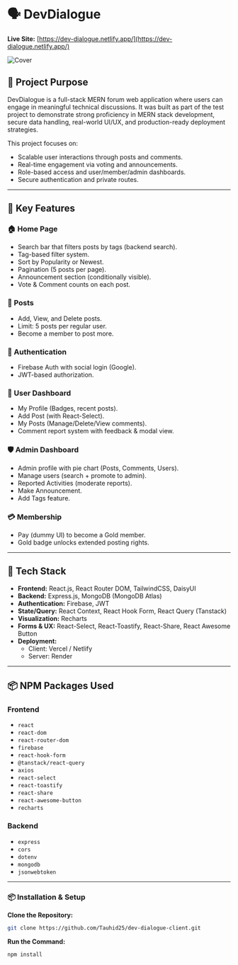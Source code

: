 # 🗣️ DevDialogue

**Live Site:** [https://dev-dialogue.netlify.app/](https://dev-dialogue.netlify.app/)

![Cover](https://i.ibb.co.com/7d8f0XLB/dev-dialogue.png)

## 📌 Project Purpose

DevDialogue is a full-stack MERN forum web application where users can engage in meaningful technical discussions. It was built as part of the test project to demonstrate strong proficiency in MERN stack development, secure data handling, real-world UI/UX, and production-ready deployment strategies.

This project focuses on:
- Scalable user interactions through posts and comments.
- Real-time engagement via voting and announcements.
- Role-based access and user/member/admin dashboards.
- Secure authentication and private routes.

---

## 🚀 Key Features

### 🏠 Home Page
- Search bar that filters posts by tags (backend search).
- Tag-based filter system.
- Sort by Popularity or Newest.
- Pagination (5 posts per page).
- Announcement section (conditionally visible).
- Vote & Comment counts on each post.

### 📝 Posts
- Add, View, and Delete posts.
- Limit: 5 posts per regular user.
- Become a member to post more.

### 🔐 Authentication
- Firebase Auth with social login (Google).
- JWT-based authorization.

### 🧑 User Dashboard
- My Profile (Badges, recent posts).
- Add Post (with React-Select).
- My Posts (Manage/Delete/View comments).
- Comment report system with feedback & modal view.

### 🛡️ Admin Dashboard
- Admin profile with pie chart (Posts, Comments, Users).
- Manage users (search + promote to admin).
- Reported Activities (moderate reports).
- Make Announcement.
- Add Tags feature.

### 💳 Membership
- Pay (dummy UI) to become a Gold member.
- Gold badge unlocks extended posting rights.

----

## 🧩 Tech Stack

- **Frontend:** React.js, React Router DOM, TailwindCSS, DaisyUI
- **Backend:** Express.js, MongoDB (MongoDB Atlas)
- **Authentication:** Firebase, JWT
- **State/Query:** React Context, React Hook Form, React Query (Tanstack)
- **Visualization:** Recharts
- **Forms & UX:** React-Select, React-Toastify, React-Share, React Awesome Button
- **Deployment:** 
  - Client: Vercel / Netlify
  - Server: Render

---

## 📦 NPM Packages Used

### Frontend
- `react`
- `react-dom`
- `react-router-dom`
- `firebase`
- `react-hook-form`
- `@tanstack/react-query`
- `axios`
- `react-select`
- `react-toastify`
- `react-share`
- `react-awesome-button`
- `recharts`

### Backend
- `express`
- `cors`
- `dotenv`
- `mongodb`
- `jsonwebtoken`

---

### 📦 **Installation & Setup**

 **Clone the Repository:**

   ```bash
   git clone https://github.com/Tauhid25/dev-dialogue-client.git
   ```
 **Run the Command:**

   ```bash
   npm install

   ```
